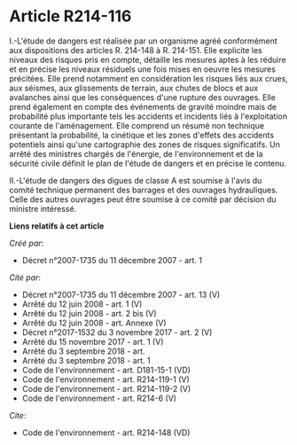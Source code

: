 # Article R214-116

I.-L'étude de dangers est réalisée par un organisme agréé conformément aux dispositions des articles R. 214-148 à R. 214-151.
Elle explicite les niveaux des risques pris en compte, détaille les mesures aptes à les réduire et en précise les niveaux
résiduels une fois mises en oeuvre les mesures précitées. Elle prend notamment en considération les risques liés aux crues,
aux séismes, aux glissements de terrain, aux chutes de blocs et aux avalanches ainsi que les conséquences d'une rupture des
ouvrages. Elle prend également en compte des événements de gravité moindre mais de probabilité plus importante tels les
accidents et incidents liés à l'exploitation courante de l'aménagement. Elle comprend un résumé non technique présentant la
probabilité, la cinétique et les zones d'effets des accidents potentiels ainsi qu'une cartographie des zones de risques
significatifs. Un arrêté des ministres chargés de l'énergie, de l'environnement et de la sécurité civile définit le plan de
l'étude de dangers et en précise le contenu. 

II.-L'étude de dangers des digues de classe A est soumise à l'avis du comité technique permanent des barrages et des ouvrages
hydrauliques. Celle des autres ouvrages peut être soumise à ce comité par décision du ministre intéressé.

**Liens relatifs à cet article**

_Créé par_:

  - Décret n°2007-1735 du 11 décembre 2007 - art. 1

_Cité par_:

  - Décret n°2007-1735 du 11 décembre 2007 - art. 13 (V)
  - Arrêté du 12 juin 2008 - art. 1 (V)
  - Arrêté du 12 juin 2008 - art. 2 bis (V)
  - Arrêté du 12 juin 2008 - art. Annexe (V)
  - Décret n°2017-1532 du 3 novembre 2017 - art. 2 (V)
  - Arrêté du 15 novembre 2017 - art. 1 (V)
  - Arrêté du 3 septembre 2018 - art.
  - Arrêté du 3 septembre 2018 - art. 1
  - Code de l'environnement - art. D181-15-1 (VD)
  - Code de l'environnement - art. R214-119-1 (V)
  - Code de l'environnement - art. R214-119-2 (V)
  - Code de l'environnement - art. R214-6 (V)

_Cite_:

  - Code de l'environnement - art. R214-148 (VD)
